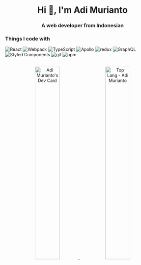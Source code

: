 <h1 align="center">Hi 👋, I'm Adi Murianto</h1>
<h3 align="center">A web developer from Indonesian</h3>

<p>
  <h3>Things I code with</h3>
  <p>
    <img alt="React" src="https://img.shields.io/badge/-React-45b8d8?style=flat-square&logo=react&logoColor=white" />
    <img alt="Webpack" src="https://img.shields.io/badge/-Webpack-8DD6F9?style=flat-square&logo=webpack&logoColor=white" /> 
    <img alt="TypeScript" src="https://img.shields.io/badge/-TypeScript-007ACC?style=flat-square&logo=typescript&logoColor=white" />
    <img alt="Apollo" src="https://img.shields.io/badge/-Apollo%20GraphQL-311C87?style=flat-square&logo=apollo-graphql&logoColor=white" />
    <img alt="redux" src="https://img.shields.io/badge/-Redux-764ABC?style=flat-square&logo=redux&logoColor=white" />
    <img alt="GraphQL" src="https://img.shields.io/badge/-GraphQL-E10098?style=flat-square&logo=graphql&logoColor=white" />
    <img alt="Styled Components" src="https://img.shields.io/badge/-Styled_Components-db7092?style=flat-square&logo=styled-components&logoColor=white" />
    <img alt="git" src="https://img.shields.io/badge/-Git-F05032?style=flat-square&logo=git&logoColor=white" />
    <img alt="npm" src="https://img.shields.io/badge/-NPM-CB3837?style=flat-square&logo=npm&logoColor=white" />
  </p>
</p><br/>

<div style="width: 100%;" align="center">
  <a href="https://app.daily.dev/adimurianto">
    <img src="https://api.daily.dev/devcards/0ab9b601422340db9cf144a207bd6a03.png?r=dr7" style="width: 40%" alt="Adi Murianto's Dev Card"/>
  </a>
  &nbsp;&nbsp;&nbsp;&nbsp;&nbsp;
  <a href="https://github.com/adimurianto">
    <img src="https://github-readme-stats.vercel.app/api/top-langs/?username=adimurianto&layout=donut&bg_color=151515&line_height=300&text_color=fff&title_color=fff" style="width: 40%" alt="Top Lang - Adi Murianto" />
  </a>
</div>
